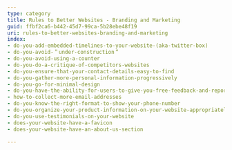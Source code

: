```yaml
---
type: category
title: Rules to Better Websites - Branding and Marketing
guid: ffbf2ca6-b442-45d7-99ca-5b28ebe48f19
uri: rules-to-better-websites-branding-and-marketing
index:
- do-you-add-embedded-timelines-to-your-website-(aka-twitter-box)
- do-you-avoid-＂under-construction＂
- do-you-avoid-using-a-counter
- do-you-do-a-critique-of-competitors-websites
- do-you-ensure-that-your-contact-details-easy-to-find
- do-you-gather-more-personal-information-progressively
- do-you-go-for-minimal-design
- do-you-have-the-ability-for-users-to-give-you-free-feedback-and-report-bugs-on-every-page
- how-to-collect-more-email-addresses
- do-you-know-the-right-format-to-show-your-phone-number
- do-you-organize-your-product-information-on-your-website-appropriately
- do-you-use-testimonials-on-your-website
- does-your-website-have-a-favicon
- does-your-website-have-an-about-us-section

---
```

 

